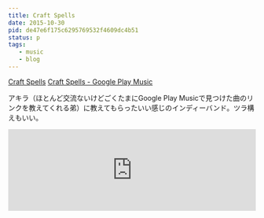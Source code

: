 ```yaml
---
title: Craft Spells
date: 2015-10-30
pid: de47e6f175c6295769532f4609dc4b51
status: p
tags:
   - music
   - blog
---
```


[Craft Spells][1]
[Craft Spells - Google Play Music][2]


アキラ（ほとんど交流ないけどごくたまにGoogle Play Musicで見つけた曲のリンクを教えてくれる弟）に教えてもらったいい感じのインディーバンド。ツラ構えもいい。

<iframe width="100%" height="166" scrolling="no" frameborder="no" src="https://w.soundcloud.com/player/?url=https%3A//api.soundcloud.com/tracks/12555002&amp;color=ff5500&amp;auto_play=false&amp;hide_related=false&amp;show_comments=true&amp;show_user=true&amp;show_reposts=false"></iframe>


[1]:	http://www.craftspells.com/
[2]:	https://play.google.com/music/m/Aidxwka4o2gcyp4faqvnvq2kouu?t=Craft%5C_Spells